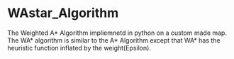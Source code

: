 # WAstar_Algorithm
The Weighted A* Algorithm impliemnetd in python on a custom made map.
The WA* algorithm is similar to the A* Algorithm except that WA* has the heuristic function inflated by the weight(Epsilon).
